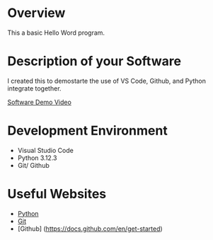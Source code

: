 # Overview

This a basic Hello Word program. 

# Description of your Software

I created this to demostarte the use of VS Code, Github, and Python integrate together.



[Software Demo Video](https://youtu.be/n7NeF3ZKH1k)

# Development Environment

* Visual Studio Code
* Python 3.12.3
* Git/ Github

# Useful Websites

* [Python](https://www.python.org/downloads/)
* [Git](https://git-scm.com/)
* [Github] (https://docs.github.com/en/get-started)